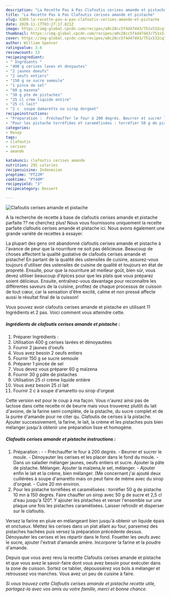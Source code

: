 ```yaml
---
description: "La Recette Pas à Pas Clafoutis cerises amande et pistache"
title: "La Recette Pas à Pas Clafoutis cerises amande et pistache"
slug: 4309-la-recette-pas-a-pas-clafoutis-cerises-amande-et-pistache
date: 2020-11-17T03:27:17.821Z
image: https://img-global.cpcdn.com/recipes/a0c28cc5f4d47d43/751x532cq70/clafoutis-cerises-amande-et-pistache-photo-principale-de-la-recette.jpg
thumbnail: https://img-global.cpcdn.com/recipes/a0c28cc5f4d47d43/751x532cq70/clafoutis-cerises-amande-et-pistache-photo-principale-de-la-recette.jpg
cover: https://img-global.cpcdn.com/recipes/a0c28cc5f4d47d43/751x532cq70/clafoutis-cerises-amande-et-pistache-photo-principale-de-la-recette.jpg
author: William Spencer
ratingvalue: 3.6
reviewcount: 13
recipeingredient:
- " Ingrdients "
- "400 g cerises laves et dnoyautes"
- "2 jaunes doeufs"
- "2 oeufs entiers"
- "150 g se sucre semoule"
- "1 pince de sel"
- "60 g mazena"
- "30 g pte de pistaches"
- "25 cl crme liquide entire"
- "25 cl lait"
- "2 c  soupe damaretto ou sirop dorgeat"
recipeinstructions:
- "Préparation :  Préchauffer le four à 200 degrés. Beurrer et sucrer le moule. Dénoyauter les cerises et les placer dans le fond du moule. Dans un saladier mélanger jaunes, oeufs entiers et sucre. Ajouter la pâte de pistache. Mélanger. Ajouter la maïzena,le sel, mélanger. Ajouter enfin le lait et la crème, bien mélanger. (Me concernant j&#39;ai ajouté deux cuillérées à soupe d&#39;amaretto mais on peut faire de même avec du sirop d&#39;orgeat. Cuire 20 mn environ."
- "Pour les pistache torréfiées et caramélisées : torréfier 50 g de pistache 10 mn à 150 degrés. Faire chauffer un sirop avec 50 g de sucre et 2,5 cl d&#39;eau jusqu&#39;à 120°. Y ajouter les pistaches et verser l&#39;ensemble sur une plaque une fois les pistaches caramélisées. Laisser refroidir et disperser sur le clafoutis."
categories:
- Resep
tags:
- clafoutis
- cerises
- amande

katakunci: clafoutis cerises amande 
nutrition: 292 calories
recipecuisine: Indonesian
preptime: "PT22M"
cooktime: "PT40M"
recipeyield: "3"
recipecategory: Dessert

---
```



![Clafoutis cerises amande et pistache](https://img-global.cpcdn.com/recipes/a0c28cc5f4d47d43/751x532cq70/clafoutis-cerises-amande-et-pistache-photo-principale-de-la-recette.jpg)

A la recherche de recette à base de clafoutis cerises amande et pistache parfaite ?? ne cherchez plus! Nous vous fournissons uniquement la recette parfaite clafoutis cerises amande et pistache ici. Nous avons également une grande variété de recettes à essayer.

La plupart des gens ont abandonné clafoutis cerises amande et pistache à l'avance de peur que la nourriture ne soit pas délicieuse. Beaucoup de choses affectent la qualité gustative de clafoutis cerises amande et pistache! En partant de la qualité des ustensiles de cuisine, assurez-vous toujours d'utiliser des ustensiles de cuisine de qualité et toujours en état de propreté. Ensuite, pour que la nourriture ait meilleur goût, bien sûr, vous devez utiliser beaucoup d'épices pour que les plats que vous préparez soient délicieux. Ensuite, entraînez-vous davantage pour reconnaître les différentes saveurs de la cuisine, profitez de chaque processus de cuisson de tout cœur, car la sensation d'être excité, calme et non pressé affecte aussi le résultat final de la cuisson!

<!--inarticleads1-->

Vous pouvez avoir clafoutis cerises amande et pistache en utilisant 11 Ingrédients et 2 pas. Voici comment vous atteindre cette.

##### Ingrédients de clafoutis cerises amande et pistache :

1. Préparer  Ingrédients :
1. Utilisation 400 g cerises lavées et dénoyautées
1. Fournir 2 jaunes d&#39;oeufs
1. Vous avez besoin 2 oeufs entiers
1. Fournir 150 g se sucre semoule
1. Préparer 1 pincée de sel
1. Vous devez vous préparer 60 g maïzena
1. Fournir 30 g pâte de pistaches
1. Utilisation 25 cl crème liquide entière
1. Vous avez besoin 25 cl lait
1. Fournir 2 c à soupe d&#39;amaretto ou sirop d&#39;orgeat


Cette version est pour le coup à ma façon. Vous n&#39;aurez ainsi pas de lactose dans cette recette ni de beurre mais vous trouverez plutôt du lait d&#39;avoine, de la farine semi complète, de la pistache, du sucre complet et de la purée d&#39;amande pour ne citer qu. Clafoutis de cerises à la pistache. Ajouter successivement, la farine, le lait, la crème et les pistaches puis bien mélanger jusqu&#39;à obtenir une préparation lisse et homogène. 

<!--inarticleads2-->

##### Clafoutis cerises amande et pistache instructions :

1. Préparation : -  - Préchauffer le four à 200 degrés. - Beurrer et sucrer le moule. - Dénoyauter les cerises et les placer dans le fond du moule. - Dans un saladier mélanger jaunes, oeufs entiers et sucre. Ajouter la pâte de pistache. Mélanger. Ajouter la maïzena,le sel, mélanger. - Ajouter enfin le lait et la crème, bien mélanger. (Me concernant j&#39;ai ajouté deux cuillérées à soupe d&#39;amaretto mais on peut faire de même avec du sirop d&#39;orgeat. - Cuire 20 mn environ.
1. Pour les pistache torréfiées et caramélisées : torréfier 50 g de pistache 10 mn à 150 degrés. Faire chauffer un sirop avec 50 g de sucre et 2,5 cl d&#39;eau jusqu&#39;à 120°. Y ajouter les pistaches et verser l&#39;ensemble sur une plaque une fois les pistaches caramélisées. Laisser refroidir et disperser sur le clafoutis.


Versez la farine en pluie en mélangeant bien jusqu&#39;à obtenir un liquide épais et onctueux. Mettez les cerises dans un plat allant au four, parsemez des pistaches hachées puis versez la préparation précédente dessus. Dénoyauter les cerises et les répartir dans le fond. Fouetter les oeufs avec le sucre, ajouter l&#39;extrait d&#39;amande amère. Incorporer la farine et la poudre d&#39;amande. 

<!--inarticleads1-->

<p>
Depuis que vous avez revu la recette Clafoutis cerises amande et pistache et que vous avez le savoir-faire dont vous avez besoin pour exécuter dans la zone de cuisson. Sortez ce tablier, dépoussiérez vos bols à mélanger et retroussez vos manches. Vous avez un peu de cuisine à faire.
</p>

<p>
<i>Si vous trouvez cette Clafoutis cerises amande et pistache recette utile, partagez-la avec vos amis ou votre famille, merci et bonne chance.</i>
</p>
